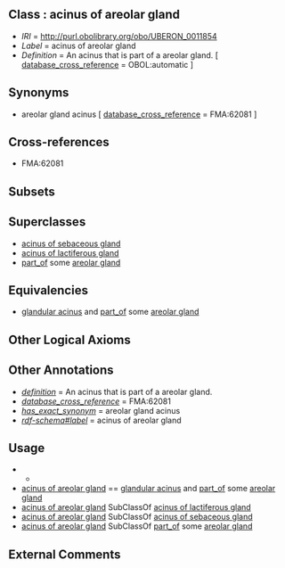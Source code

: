 
## Class : acinus of areolar gland

 * *IRI* = http://purl.obolibrary.org/obo/UBERON_0011854
 * *Label* = acinus of areolar gland
 * *Definition* = An acinus that is part of a areolar gland. [ [database_cross_reference](../../ef/oboInOwl#hasDbXref.md) = OBOL:automatic ]

## Synonyms

 * areolar gland acinus [ [database_cross_reference](../../ef/oboInOwl#hasDbXref.md) = FMA:62081 ]

## Cross-references

 * FMA:62081

## Subsets


## Superclasses

 * [acinus of sebaceous gland](../../UBERON/46/UBERON_0011846.md)
 * [acinus of lactiferous gland](../../UBERON/56/UBERON_0011856.md)
 * [part_of](../../BFO/50/BFO_0000050.md) some [areolar gland](../../UBERON/27/UBERON_0011827.md)

## Equivalencies

 * [glandular acinus](../../UBERON/42/UBERON_0009842.md) and [part_of](../../BFO/50/BFO_0000050.md) some [areolar gland](../../UBERON/27/UBERON_0011827.md)

## Other Logical Axioms


## Other Annotations

 * *[definition](../../IAO/15/IAO_0000115.md)* = An acinus that is part of a areolar gland.
 * *[database_cross_reference](../../ef/oboInOwl#hasDbXref.md)* = FMA:62081
 * *[has_exact_synonym](../../ym/oboInOwl#hasExactSynonym.md)* = areolar gland acinus
 * *[rdf-schema#label](../../el/rdf-schema#label.md)* = acinus of areolar gland

## Usage

 * -
 * [acinus of areolar gland](../../UBERON/54/UBERON_0011854.md) == [glandular acinus](../../UBERON/42/UBERON_0009842.md) and [part_of](../../BFO/50/BFO_0000050.md) some [areolar gland](../../UBERON/27/UBERON_0011827.md)
 * [acinus of areolar gland](../../UBERON/54/UBERON_0011854.md) SubClassOf [acinus of lactiferous gland](../../UBERON/56/UBERON_0011856.md)
 * [acinus of areolar gland](../../UBERON/54/UBERON_0011854.md) SubClassOf [acinus of sebaceous gland](../../UBERON/46/UBERON_0011846.md)
 * [acinus of areolar gland](../../UBERON/54/UBERON_0011854.md) SubClassOf [part_of](../../BFO/50/BFO_0000050.md) some [areolar gland](../../UBERON/27/UBERON_0011827.md)

## External Comments

